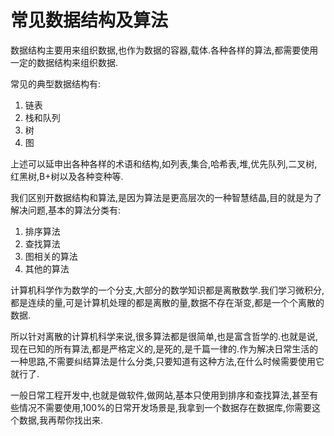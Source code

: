 # 常见数据结构及算法
数据结构主要用来组织数据,也作为数据的容器,载体.各种各样的算法,都需要使用一定的数据结构来组织数据.

常见的典型数据结构有:

1. 链表
2. 栈和队列
3. 树
4. 图

上述可以延申出各种各样的术语和结构,如列表,集合,哈希表,堆,优先队列,二叉树,红黑树,B+树以及各种变种等.

我们区别开数据结构和算法,是因为算法是更高层次的一种智慧结晶,目的就是为了解决问题,基本的算法分类有:

1. 排序算法
2. 查找算法
3. 图相关的算法
4. 其他的算法

计算机科学作为数学的一个分支,大部分的数学知识都是离散数学.我们学习微积分,都是连续的量,可是计算机处理的都是离散的量,数据不存在渐变,都是一个个离散的数据.

所以针对离散的计算机科学来说,很多算法都是很简单,也是富含哲学的.也就是说,现在已知的所有算法,都是严格定义的,是死的,是千篇一律的.作为解决日常生活的一种思路,不需要纠结算法是什么分类,只要知道有这种方法,在什么时候需要使用它就行了.

一般日常工程开发中,也就是做软件,做网站,基本只使用到排序和查找算法,甚至有些情况不需要使用,100%的日常开发场景是,我拿到一个数据存在数据库,你需要这个数据,我再帮你找出来.